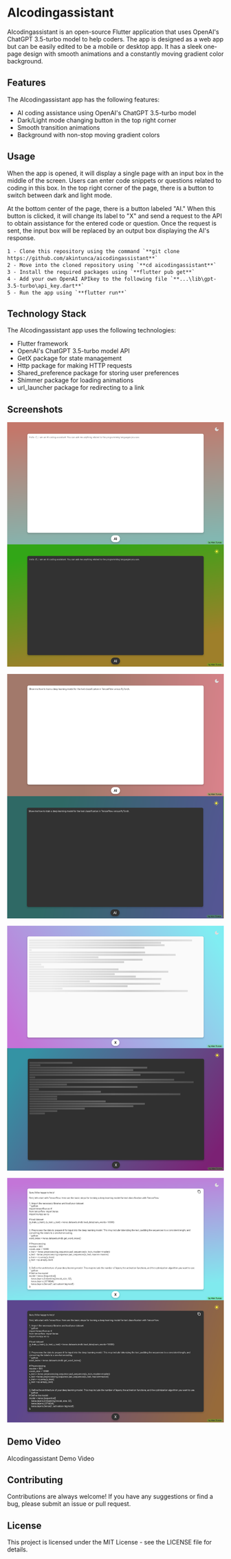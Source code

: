 # AIcodingassistant

AIcodingassistant is an open-source Flutter application that uses OpenAI's ChatGPT 3.5-turbo model to help coders. The app is designed as a web app but can be easily edited to be a mobile or desktop app. It has a sleek one-page design with smooth animations and a constantly moving gradient color background.

## Features

The AIcodingassistant app has the following features:

- AI coding assistance using OpenAI's ChatGPT 3.5-turbo model
- Dark/Light mode changing button in the top right corner
- Smooth transition animations
- Background with non-stop moving gradient colors

## Usage

When the app is opened, it will display a single page with an input box in the middle of the screen. Users can enter code snippets or questions related to coding in this box. In the top right corner of the page, there is a button to switch between dark and light mode.

At the bottom center of the page, there is a button labeled "AI." When this button is clicked, it will change its label to "X" and send a request to the API to obtain assistance for the entered code or question. Once the request is sent, the input box will be replaced by an output box displaying the AI's response.

    1 - Clone this repository using the command `**git clone https://github.com/akintunca/aicodingassistant**`
    2 - Move into the cloned repository using `**cd aicodingassistant**`
    3 - Install the required packages using `**flutter pub get**`
    4 - Add your own OpenAI APIkey to the following file `**...\lib\gpt-3.5-turbo\api_key.dart**`
    5 - Run the app using `**flutter run**`

## Technology Stack

The AIcodingassistant app uses the following technologies:

- Flutter framework
- OpenAI's ChatGPT 3.5-turbo model API
- GetX package for state management
- Http package for making HTTP requests
- Shared_preference package for storing user preferences
- Shimmer package for loading animations
- url_launcher package for redirecting to a link

## Screenshots

![screenshot1](https://github.com/akintunca/aicodingassistant/blob/master/preview/screenshot1.png)

![screenshot2](https://github.com/akintunca/aicodingassistant/blob/master/preview/screenshot2.png)

![screenshot3](https://github.com/akintunca/aicodingassistant/blob/master/preview/screenshot3.png)

![screenshot4](https://github.com/akintunca/aicodingassistant/blob/master/preview/screenshot4.png)

## Demo Video

AIcodingassistant Demo Video

## Contributing

Contributions are always welcome! If you have any suggestions or find a bug, please submit an issue or pull request.

## License

This project is licensed under the MIT License - see the LICENSE file for details.